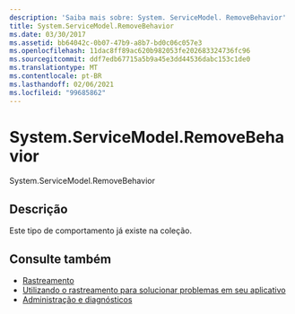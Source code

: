 ```yaml
---
description: 'Saiba mais sobre: System. ServiceModel. RemoveBehavior'
title: System.ServiceModel.RemoveBehavior
ms.date: 03/30/2017
ms.assetid: bb64042c-0b07-47b9-a8b7-bd0c06c057e3
ms.openlocfilehash: 11dac8ff89ac620b982053fe202683324736fc96
ms.sourcegitcommit: ddf7edb67715a5b9a45e3dd44536dabc153c1de0
ms.translationtype: MT
ms.contentlocale: pt-BR
ms.lasthandoff: 02/06/2021
ms.locfileid: "99685862"
---
```

# <a name="systemservicemodelremovebehavior"></a>System.ServiceModel.RemoveBehavior

System.ServiceModel.RemoveBehavior  
  
## <a name="description"></a>Descrição  

 Este tipo de comportamento já existe na coleção.  
  
## <a name="see-also"></a>Consulte também

- [Rastreamento](index.md)
- [Utilizando o rastreamento para solucionar problemas em seu aplicativo](using-tracing-to-troubleshoot-your-application.md)
- [Administração e diagnósticos](../index.md)
